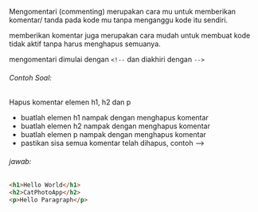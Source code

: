 Mengomentari \(commenting\) merupakan cara mu untuk memberikan komentar/ tanda pada kode mu tanpa menganggu kode itu sendiri.

memberikan komentar juga merupakan cara mudah untuk membuat kode tidak aktif tanpa harus menghapus semuanya.

mengomentari dimulai dengan `<!--` dan diakhiri dengan `-->`



###### Contoh Soal:

Hapus komentar elemen h1, h2 dan p

* buatlah elemen h1 nampak dengan menghapus komentar
* buatlah elemen h2 nampak dengan menghapus komentar
* buatlah elemen p nampak dengan menghapus komentar
* pastikan sisa semua komentar telah dihapus, contoh --&gt;



###### jawab:

```HTML
<h1>Hello World</h1>
<h2>CatPhotoApp</h2>
<p>Hello Paragraph</p>
```

  


